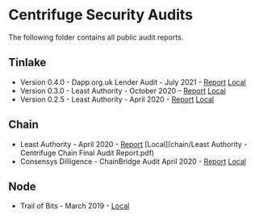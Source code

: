 # Centrifuge Security Audits

The following folder contains all public audit reports.

## Tinlake
* Version 0.4.0 - Dapp.org.uk Lender Audit - July 2021 - [Report](https://dapp.org.uk/reports/tinlake.html) [Local](dapp-org-tinlake-lender.html)
* Version 0.3.0 - Least Authority - October 2020 – [Report](https://leastauthority.com/static/publications/LeastAuthority_Centrifuge_Tinlake_0.3.0_Audit_Report.pdf) [Local](tinlake/LA-Tinlake-Audit-v0.3.0.pdf)
* Version 0.2.5 - Least Authority - April 2020 - [Report](https://leastauthority.com/static/publications/LeastAuthority_Centrifuge_Tinlake_Contracts_Actions_Audit_Report.pdf) [Local](tinlake/LA-Tinlake-Audit-v0.2.5.pdf)

## Chain
* Least Authority - April 2020 - [Report](https://leastauthority.com/static/publications/LeastAuthority_Centrifuge_Chain_Audit_Report.pdf) [Local](chain/Least Authority - Centrifuge Chain Final Audit Report.pdf)
* Consensys Dilligence - ChainBridge Audit April 2020 - [Report](https://consensys.net/diligence/audits/private/adash47d-chainbridge/chainbridge-audit-2020-04.pdf) [Local](bridge/chainbridge-audit-2020-04.pdf)

## Node
* Trail of Bits - March 2019 - [Local](node/Trail-of-Bits-Audit.pdf)
